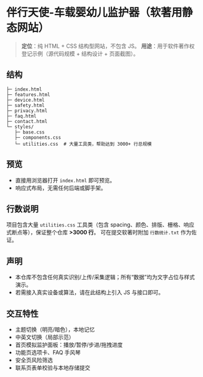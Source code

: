 # 伴行天使-车载婴幼儿监护器（软著用静态网站）

> **定位**：纯 HTML + CSS 结构型网站，不包含 JS。
> **用途**：用于软件著作权登记示例（源代码规模 + 结构设计 + 页面截图）。

## 结构

```
├─ index.html
├─ features.html
├─ device.html
├─ safety.html
├─ privacy.html
├─ faq.html
├─ contact.html
└─ styles/
   ├─ base.css
   ├─ components.css
   └─ utilities.css  # 大量工具类，帮助达到 3000+ 行总规模
```

## 预览

- 直接用浏览器打开 `index.html` 即可预览。
- 响应式布局，无需任何后端或脚手架。

## 行数说明

项目包含大量 `utilities.css` 工具类（包含 spacing、颜色、排版、栅格、响应式断点等），保证整个仓库 **>3000 行**。
可在提交软著时附加 `行数统计.txt` 作为佐证。

## 声明

- 本仓库不包含任何真实识别/上传/采集逻辑；所有“数据”均为文字占位与样式演示。
- 若需接入真实设备或算法，请在此结构上引入 JS 与接口即可。


## 交互特性
- 主题切换（明亮/暗色），本地记忆
- 中英文切换（局部示范）
- 首页模拟监护面板：播放/暂停/步进/拖拽进度
- 功能页选项卡、FAQ 手风琴
- 安全页风险筛选
- 联系页表单校验与本地存储提交
